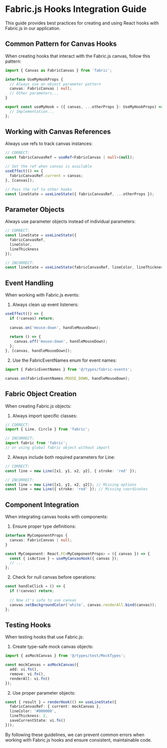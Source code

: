 # Fabric.js Hooks Integration Guide

This guide provides best practices for creating and using React hooks with Fabric.js in our application.

## Common Pattern for Canvas Hooks

When creating hooks that interact with the Fabric.js canvas, follow this pattern:

```typescript
import { Canvas as FabricCanvas } from 'fabric';

interface UseMyHookProps {
  // Always use an object parameter pattern
  canvas: FabricCanvas | null;
  // Other parameters...
}

export const useMyHook = ({ canvas, ...otherProps }: UseMyHookProps) => {
  // Implementation...
};
```

## Working with Canvas References

Always use refs to track canvas instances:

```typescript
// CORRECT:
const fabricCanvasRef = useRef<FabricCanvas | null>(null);

// Set the ref when canvas is available
useEffect(() => {
  fabricCanvasRef.current = canvas;
}, [canvas]);

// Pass the ref to other hooks
const lineState = useLineState({ fabricCanvasRef, ...otherProps });
```

## Parameter Objects

Always use parameter objects instead of individual parameters:

```typescript
// CORRECT:
const lineState = useLineState({
  fabricCanvasRef,
  lineColor,
  lineThickness
});

// INCORRECT:
const lineState = useLineState(fabricCanvasRef, lineColor, lineThickness);
```

## Event Handling

When working with Fabric.js events:

1. Always clean up event listeners:

```typescript
useEffect(() => {
  if (!canvas) return;
  
  canvas.on('mouse:down', handleMouseDown);
  
  return () => {
    canvas.off('mouse:down', handleMouseDown);
  };
}, [canvas, handleMouseDown]);
```

2. Use the FabricEventNames enum for event names:

```typescript
import { FabricEventNames } from '@/types/fabric-events';

canvas.on(FabricEventNames.MOUSE_DOWN, handleMouseDown);
```

## Fabric Object Creation

When creating Fabric.js objects:

1. Always import specific classes:

```typescript
// CORRECT:
import { Line, Circle } from 'fabric';

// INCORRECT:
import fabric from 'fabric';
// or using global fabric object without import
```

2. Always include both required parameters for Line:

```typescript
// CORRECT:
const line = new Line([x1, y1, x2, y2], { stroke: 'red' });

// INCORRECT:
const line = new Line([x1, y1, x2, y2]); // Missing options
const line = new Line({ stroke: 'red' }); // Missing coordinates
```

## Component Integration

When integrating canvas hooks with components:

1. Ensure proper type definitions:

```typescript
interface MyComponentProps {
  canvas: FabricCanvas | null;
}

const MyComponent: React.FC<MyComponentProps> = ({ canvas }) => {
  const { isActive } = useMyCanvasHook({ canvas });
  // ...
};
```

2. Check for null canvas before operations:

```typescript
const handleClick = () => {
  if (!canvas) return;
  
  // Now it's safe to use canvas
  canvas.setBackgroundColor('white', canvas.renderAll.bind(canvas));
};
```

## Testing Hooks

When testing hooks that use Fabric.js:

1. Create type-safe mock canvas objects:

```typescript
import { asMockCanvas } from '@/types/test/MockTypes';

const mockCanvas = asMockCanvas({
  add: vi.fn(),
  remove: vi.fn(),
  renderAll: vi.fn()
});
```

2. Use proper parameter objects:

```typescript
const { result } = renderHook(() => useLineState({
  fabricCanvasRef: { current: mockCanvas },
  lineColor: '#000000',
  lineThickness: 2,
  saveCurrentState: vi.fn()
}));
```

By following these guidelines, we can prevent common errors when working with Fabric.js hooks and ensure consistent, maintainable code.
